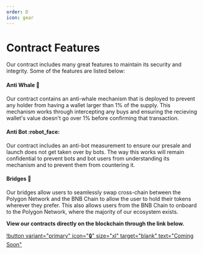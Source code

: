 ```yaml
---
order: D
icon: gear
---
```

# Contract Features

Our contract includes many great features to maintain its security and integrity. Some of the features are listed below:

#### Anti Whale :whale2:
Our contract contains an anti-whale mechanism that is deployed to prevent any holder from having a wallet larger than 1% of the supply. This mechanism works through intercepting any buys and ensuring the recieving wallet's value doesn't go over 1% before confirming that transaction.

#### Anti Bot :robot_face:
Our contract includes an anti-bot measurement to ensure our presale and launch does not get taken over by bots. The way this works will remain confidential to prevent bots and bot users from understanding its mechanism and to prevent them from countering it.

#### Bridges :bridge_at_night:
Our bridges allow users to seamlessly swap cross-chain between the Polygon Network and the BNB Chain to allow the user to hold their tokens wherever they prefer. This also allows users from the BNB Chain to onboard to the Polygon Network, where the majority of our ecosystem exists.


**View our contracts directly on the blockchain through the link below.**

[!button variant="primary" icon=":lock:" size="xl" target="blank" text="Coming Soon"](https://app.gving.com)